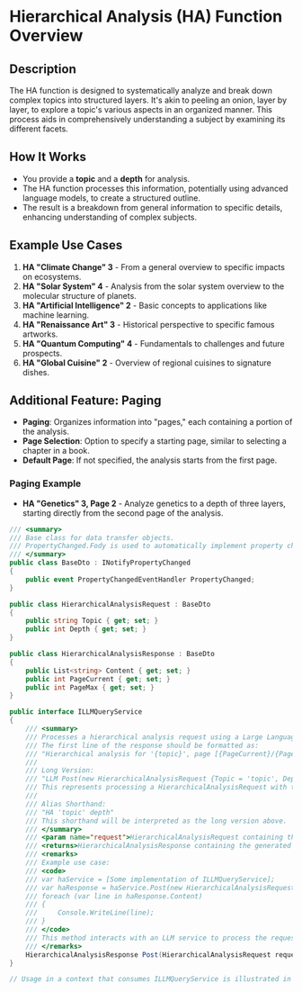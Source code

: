 # Hierarchical Analysis (HA) Function Overview

## Description
The HA function is designed to systematically analyze and break down complex topics into structured layers. It's akin to peeling an onion, layer by layer, to explore a topic's various aspects in an organized manner. This process aids in comprehensively understanding a subject by examining its different facets.

## How It Works
- You provide a **topic** and a **depth** for analysis.
- The HA function processes this information, potentially using advanced language models, to create a structured outline.
- The result is a breakdown from general information to specific details, enhancing understanding of complex subjects.

## Example Use Cases
1. **HA "Climate Change" 3** - From a general overview to specific impacts on ecosystems.
2. **HA "Solar System" 4** - Analysis from the solar system overview to the molecular structure of planets.
3. **HA "Artificial Intelligence" 2** - Basic concepts to applications like machine learning.
4. **HA "Renaissance Art" 3** - Historical perspective to specific famous artworks.
5. **HA "Quantum Computing" 4** - Fundamentals to challenges and future prospects.
6. **HA "Global Cuisine" 2** - Overview of regional cuisines to signature dishes.

## Additional Feature: Paging
- **Paging**: Organizes information into "pages," each containing a portion of the analysis.
- **Page Selection**: Option to specify a starting page, similar to selecting a chapter in a book.
- **Default Page**: If not specified, the analysis starts from the first page.

### Paging Example
- **HA "Genetics" 3, Page 2** - Analyze genetics to a depth of three layers, starting directly from the second page of the analysis.

```c#
/// <summary>
/// Base class for data transfer objects.
/// PropertyChanged.Fody is used to automatically implement property change notification.
/// </summary>
public class BaseDto : INotifyPropertyChanged
{
    public event PropertyChangedEventHandler PropertyChanged;
}

public class HierarchicalAnalysisRequest : BaseDto
{
    public string Topic { get; set; }
    public int Depth { get; set; }
}

public class HierarchicalAnalysisResponse : BaseDto
{
    public List<string> Content { get; set; }
    public int PageCurrent { get; set; }
    public int PageMax { get; set; }
}

public interface ILLMQueryService
{
    /// <summary>
    /// Processes a hierarchical analysis request using a Large Language Model (LLM).
    /// The first line of the response should be formatted as:
    /// "Hierarchical analysis for '{topic}', page [{PageCurrent}/{PageMax}], depth {Depth}"
    /// 
    /// Long Version:
    /// "LLM Post(new HierarchicalAnalysisRequest {Topic = 'topic', Depth = depth})"
    /// This represents processing a HierarchicalAnalysisRequest with the LLM service.
    ///
    /// Alias Shorthand:
    /// "HA 'topic' depth"
    /// This shorthand will be interpreted as the long version above.
    /// </summary>
    /// <param name="request">HierarchicalAnalysisRequest containing the topic and depth for analysis.</param>
    /// <returns>HierarchicalAnalysisResponse containing the generated content, current page, and max page.</returns>
    /// <remarks>
    /// Example use case:
    /// <code>
    /// var haService = [Some implementation of ILLMQueryService];
    /// var haResponse = haService.Post(new HierarchicalAnalysisRequest { Topic = "Water States", Depth = 4 });
    /// foreach (var line in haResponse.Content)
    /// {
    ///     Console.WriteLine(line);
    /// }
    /// </code>
    /// This method interacts with an LLM service to process the request and generate a hierarchical structure.
    /// </remarks>
    HierarchicalAnalysisResponse Post(HierarchicalAnalysisRequest request);
}

// Usage in a context that consumes ILLMQueryService is illustrated in the example above.

```